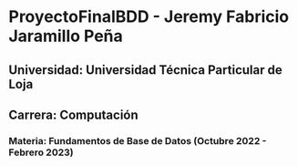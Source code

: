 # ProyectoFinalBDD - Jeremy Fabricio Jaramillo Peña

## Universidad: Universidad Técnica Particular de Loja
## Carrera: Computación
### Materia: Fundamentos de Base de Datos (Octubre 2022 - Febrero 2023)
